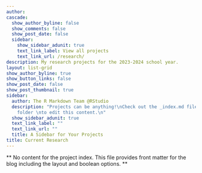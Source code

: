 ```yaml
---
author: 
cascade:
  show_author_byline: false
  show_comments: false
  show_post_date: false
  sidebar:
    show_sidebar_adunit: true
    text_link_label: View all projects
    text_link_url: /research/
description: My research projects for the 2023-2024 school year.  
layout: list-grid
show_author_byline: true
show_button_links: false
show_post_date: false
show_post_thumbnail: true
sidebar:
  author: The R Markdown Team @RStudio
  description: "Projects can be anything!\nCheck out the _index.md file in the /project
    folder \nto edit this content.\n"
  show_sidebar_adunit: true
  text_link_label: ""
  text_link_url: ""
  title: A Sidebar for Your Projects
title: Current Research
---
```


** No content for the project index. This file provides front matter for the blog including the layout and boolean options. **

